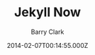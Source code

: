 ---
title: Jekyll Now
github: https://github.com/barryclark/jekyll-now
demo: https://www.jekyllnow.com/
author: Barry Clark
ssg:
  - Jekyll
cms:
  - No Cms
date: 2014-02-07T00:14:55.000Z
description: Build a Jekyll blog in minutes, without touching the command line.
stale: true
---